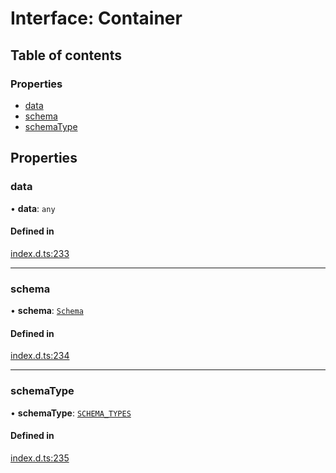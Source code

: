 # Interface: Container

## Table of contents

### Properties

- [data](Container.md#data)
- [schema](Container.md#schema)
- [schemaType](Container.md#schematype)

## Properties

### data

• **data**: `any`

#### Defined in

[index.d.ts:233](https://github.com/mostafa/xk6-kafka/blob/main/api-docs/index.d.ts#L233)

---

### schema

• **schema**: [`Schema`](Schema.md)

#### Defined in

[index.d.ts:234](https://github.com/mostafa/xk6-kafka/blob/main/api-docs/index.d.ts#L234)

---

### schemaType

• **schemaType**: [`SCHEMA_TYPES`](../enums/SCHEMA_TYPES.md)

#### Defined in

[index.d.ts:235](https://github.com/mostafa/xk6-kafka/blob/main/api-docs/index.d.ts#L235)
